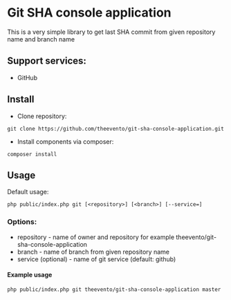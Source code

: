 # Git SHA console application
This is a very simple library to get last SHA commit from given repository name and branch name
## Support services:
* GitHub
## Install
* Clone repository:

`
   git clone https://github.com/theevento/git-sha-console-application.git
`

* Install components via composer:

`
    composer install
`

## Usage
Default usage:

`
    php public/index.php git [<repository>] [<branch>] [--service=]
`

### Options:
* repository - name of owner and repository for example theevento/git-sha-console-application
* branch - name of branch from given repository name
* service (optional) - name of git service (default: github)


#### Example usage
`
    php public/index.php git theevento/git-sha-console-application master
`

